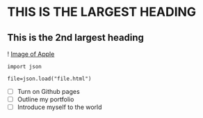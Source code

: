 # THIS IS THE LARGEST HEADING
## This is the 2nd largest heading
! [Image of Apple]("https://www.applesfromny.com/wp-content/uploads/2020/05/20Ounce_NYAS-Apples2.png")

```
import json

file=json.load("file.html")

```
- [ ] Turn on Github pages
- [ ] Outline my portfolio
- [ ] Introduce myself to the world

